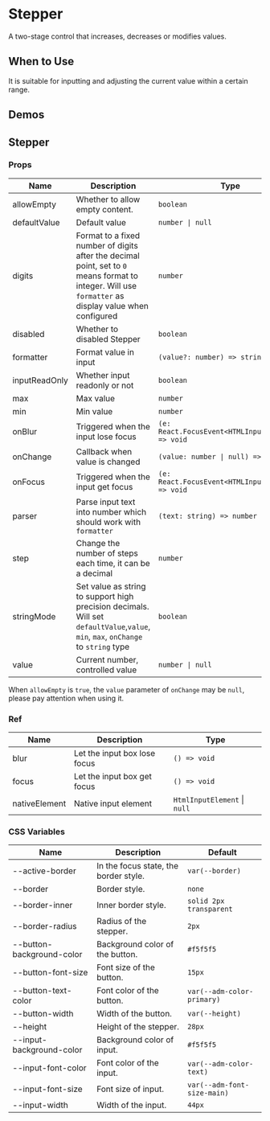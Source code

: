 # Stepper

A two-stage control that increases, decreases or modifies values.

## When to Use

It is suitable for inputting and adjusting the current value within a certain range.

## Demos

<code src="./demos/demo1.tsx"></code>

<code src="./demos/demo2.tsx"></code>

<code src="./demos/demo3.tsx"></code>

## Stepper

### Props

| Name | Description | Type | Default | Version |
| --- | --- | --- | --- | --- |
| allowEmpty | Whether to allow empty content. | `boolean` | `false` |
| defaultValue | Default value | `number \| null` | `0` |
| digits | Format to a fixed number of digits after the decimal point, set to `0` means format to integer. Will use `formatter` as display value when configured | `number` | - |
| disabled | Whether to disabled Stepper | `boolean` | `false` |
| formatter | Format value in input | `(value?: number) => string` | - | 5.26.0 |
| inputReadOnly | Whether input readonly or not | `boolean` | `false` |
| max | Max value | `number` | - |
| min | Min value | `number` | - |
| onBlur | Triggered when the input lose focus | `(e: React.FocusEvent<HTMLInputElement>) => void` | - |
| onChange | Callback when value is changed | `(value: number \| null) => void` | - |
| onFocus | Triggered when the input get focus | `(e: React.FocusEvent<HTMLInputElement>) => void` | - |
| parser | Parse input text into number which should work with `formatter` | `(text: string) => number` | - | 5.26.0 |
| step | Change the number of steps each time, it can be a decimal | `number` | `1` |
| stringMode | Set value as string to support high precision decimals. Will set `defaultValue`,`value`, `min`, `max`, `onChange` to `string` type | `boolean` | `false` | 5.27.0 |
| value | Current number, controlled value | `number \| null` | - |

When `allowEmpty` is `true`, the `value` parameter of `onChange` may be `null`, please pay attention when using it.

### Ref

| Name          | Description                  | Type                         |
| ------------- | ---------------------------- | ---------------------------- |
| blur          | Let the input box lose focus | `() => void`                 |
| focus         | Let the input box get focus  | `() => void`                 |
| nativeElement | Native input element         | `HtmlInputElement` \| `null` |

### CSS Variables

| Name | Description | Default |
| --- | --- | --- |
| --active-border | In the focus state, the border style. | `var(--border)` |
| --border | Border style. | `none` |
| --border-inner | Inner border style. | `solid 2px transparent` |
| --border-radius | Radius of the stepper. | `2px` |
| --button-background-color | Background color of the button. | `#f5f5f5` |
| --button-font-size | Font size of the button. | `15px` |
| --button-text-color | Font color of the button. | `var(--adm-color-primary)` |
| --button-width | Width of the button. | `var(--height)` |
| --height | Height of the stepper. | `28px` |
| --input-background-color | Background color of input. | `#f5f5f5` |
| --input-font-color | Font color of the input. | `var(--adm-color-text)` |
| --input-font-size | Font size of input. | `var(--adm-font-size-main)` |
| --input-width | Width of the input. | `44px` |
